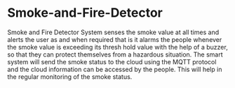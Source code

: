 # Smoke-and-Fire-Detector
Smoke and Fire Detector System senses the smoke value at all times and alerts the user as and when required that is it alarms the people whenever the smoke value is exceeding its thresh hold value with the help of a buzzer, so that they can protect themselves from a hazardous situation. The smart system will send the smoke status to the cloud using the MQTT protocol and the cloud information can be accessed by the people. This will help in the regular monitoring of the smoke status.
